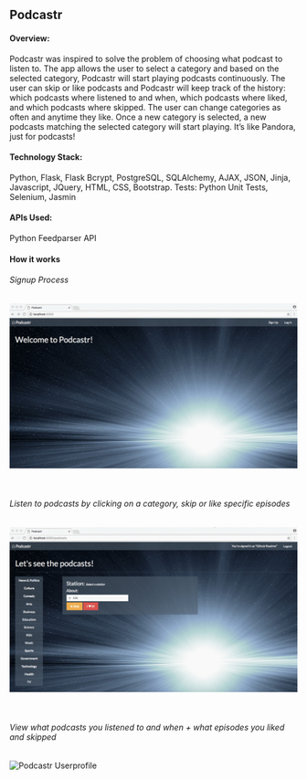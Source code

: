 <h2>Podcastr</h2>


<h4>Overview:</h4>

Podcastr was inspired to solve the problem of choosing what podcast to listen to. The app allows the user to select a category and based on the selected category, Podcastr will start playing podcasts continuously. The user can skip or like podcasts and Podcastr will keep track of the history: which podcasts where listened to and when, which podcasts where liked, and which podcasts where skipped. The user can change categories as often and anytime they like. Once a new category is selected, a new podcasts matching the selected category will start playing. It’s like Pandora, just for podcasts!


<h4>Technology Stack:</h4>

Python, Flask, Flask Bcrypt, PostgreSQL, SQLAlchemy, AJAX, JSON, Jinja, Javascript, JQuery, HTML, CSS, Bootstrap. Tests: Python Unit Tests, Selenium, Jasmin


<h4>APIs Used:</h4>

Python Feedparser API


<h4>How it works</h4>

<h6>Signup Process</h6>

![Podcastr Signup](/static/imgs/readme_imgs/signup.gif)

<br>

<h6>Listen to podcasts by clicking on a category, skip or like specific episodes</h6>

![Podcastr Listen](/static/imgs/readme_imgs/like_skip.gif)

<br>

<h6>View what podcasts you listened to and when + what episodes you liked and skipped</h6>

![Podcastr Userprofile](/static/imgs/readme_imgs/userprofile.gif)